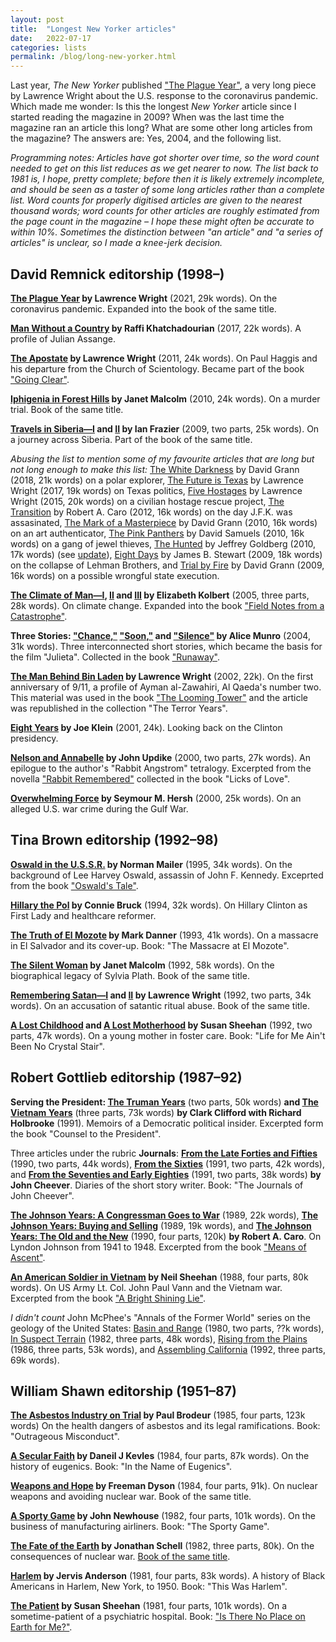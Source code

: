 ```yaml
---
layout: post
title:  "Longest New Yorker articles"
date:   2022-07-17
categories: lists
permalink: /blog/long-new-yorker.html
---
```


Last year, *The New Yorker* published ["The Plague Year"](https://www.newyorker.com/magazine/2021/01/04/the-plague-year), a very long piece by Lawrence Wright about the U.S. response to the coronavirus pandemic. Which made me wonder: Is this the longest *New Yorker* article since I started reading the magazine in 2009? When was the last time the magazine ran an article this long? What are some other long articles from the magazine? The answers are: Yes, 2004, and the following list.

*Programming notes: Articles have got shorter over time, so the word count needed to get on this list reduces as we get nearer to now. The list back to 1981 is, I hope, pretty complete; before then it is likely extremely incomplete, and should be seen as a taster of some long articles rather than a complete list. Word counts for properly digitised articles are given to the nearest thousand words; word counts for other articles are roughly estimated from the page count in the magazine – I hope these might often be accurate to within 10%. Sometimes the distinction between "an article" and "a series of articles" is unclear, so I made a knee-jerk decision.*


## David Remnick editorship (1998–)

**[The Plague Year](https://www.newyorker.com/magazine/2021/01/04/the-plague-year) by Lawrence Wright** (2021, 29k words). On the coronavirus pandemic. Expanded into the book of the same title.

**[Man Without a Country](https://www.newyorker.com/magazine/2017/08/21/julian-assange-a-man-without-a-country) by Raffi Khatchadourian** (2017, 22k words). A profile of Julian Assange.

**[The Apostate](https://www.newyorker.com/magazine/2011/02/14/the-apostate-lawrence-wright) by Lawrence Wright** (2011, 24k words). On Paul Haggis and his departure from the Church of Scientology. Became part of the book ["Going Clear"](https://en.wikipedia.org/wiki/Going_Clear_(book)).

**[Iphigenia in Forest Hills](https://www.newyorker.com/magazine/2010/05/03/iphigenia-in-forest-hills) by Janet Malcolm** (2010, 24k words). On a murder trial. Book of the same title.

**[Travels in Siberia—I](https://www.newyorker.com/magazine/2009/08/03/travels-in-siberia-i) and [II](https://www.newyorker.com/magazine/2009/08/10/travels-in-siberia-ii) by Ian Frazier** (2009, two parts, 25k words). On a journey across Siberia. Part of the book of the same title.

*Abusing the list to mention some of my favourite articles that are long but not long enough to make this list:* [The White Darkness](https://www.newyorker.com/magazine/2018/02/12/the-white-darkness) by David Grann (2018, 21k words) on a polar explorer, [The Future is Texas](https://www.newyorker.com/magazine/2017/07/10/americas-future-is-texas) by Lawrence Wright (2017, 19k words) on Texas politics, [Five Hostages](https://www.newyorker.com/magazine/2015/07/06/five-hostages) by Lawrence Wright (2015, 20k words) on a civilian hostage rescue project, [The Transition](https://www.newyorker.com/magazine/2012/04/02/the-transition) by Robert A. Caro (2012, 16k words) on the day J.F.K. was assasinated, [The Mark of a Masterpiece](https://www.newyorker.com/magazine/2010/07/12/the-mark-of-a-masterpiece) by David Grann (2010, 16k words) on an art authenticator, [The Pink Panthers](https://www.newyorker.com/magazine/2010/04/12/the-pink-panthers) by David Samuels (2010, 16k words) on a gang of jewel thieves, [The Hunted](https://www.newyorker.com/magazine/2010/04/05/the-hunted) by Jeffrey Goldberg (2010, 17k words) (see [update](https://www.theatlantic.com/books/archive/2022/07/where-the-crawdads-sing-delia-mark-owens-zambia-murder/670479/)), [Eight Days](https://www.newyorker.com/magazine/2009/09/21/eight-days) by James B. Stewart (2009, 18k words) on the collapse of Lehman Brothers, and [Trial by Fire](https://www.newyorker.com/magazine/2009/09/07/trial-by-fire) by David Grann (2009, 16k words) on a possible wrongful state execution.

**[The Climate of Man—I](https://www.newyorker.com/magazine/2005/04/25/the-climate-of-man-i), [II](https://www.newyorker.com/magazine/2005/05/02/the-climate-of-man-ii) and [III](https://www.newyorker.com/magazine/2005/05/09/the-climate-of-man-iii) by Elizabeth Kolbert** (2005, three parts, 28k words). On climate change. Expanded into the book ["Field Notes from a Catastrophe"](https://en.wikipedia.org/wiki/Field_Notes_from_a_Catastrophe).

**Three Stories: ["Chance,"](https://www.newyorker.com/magazine/2004/06/14/chance) ["Soon,"](https://www.newyorker.com/magazine/2004/06/14/soon-2) and ["Silence"](https://www.newyorker.com/magazine/2004/06/14/silence-4) by Alice Munro** (2004, 31k words). Three interconnected short stories, which became the basis for the film "Julieta". Collected in the book ["Runaway"](https://en.wikipedia.org/wiki/Runaway_(book)).

**[The Man Behind Bin Laden](https://www.newyorker.com/magazine/2002/09/16/the-man-behind-bin-laden) by Lawrence Wright** (2002, 22k). On the first anniversary of 9/11, a profile of Ayman al-Zawahiri, Al Qaeda's number two. This material was used in the book ["The Looming Tower"](https://en.wikipedia.org/wiki/The_Looming_Tower) and the article was republished in the collection "The Terror Years".

**[Eight Years](https://www.newyorker.com/magazine/2000/10/16/eight-years) by Joe Klein** (2001, 24k). Looking back on the Clinton presidency.

**[Nelson and Annabelle](https://www.newyorker.com/magazine/2000/10/02/nelson-and-annabelle) by John Updike** (2000, two parts, 27k words). An epilogue to the author's "Rabbit Angstrom" tetralogy. Excerpted from the novella ["Rabbit Remembered"](https://en.wikipedia.org/wiki/Rabbit_Remembered) collected in the book "Licks of Love".

**[Overwhelming Force](https://www.newyorker.com/magazine/2000/05/22/overwhelming-force-2) by Seymour M. Hersh** (2000, 25k words). On an alleged U.S. war crime during the Gulf War.


## Tina Brown editorship (1992–98)

<!-- **[The Love of a Good Woman](https://www.newyorker.com/magazine/1996/12/23/the-love-of-a-good-woman) by Alice Munro** (1996, 22k words). Short story. Collected in the [book of the same title](https://en.wikipedia.org/wiki/The_Love_of_a_Good_Woman). -->

**[Oswald in the U.S.S.R.](https://www.newyorker.com/magazine/1995/04/10/oswald-in-the-ussr) by Norman Mailer** (1995, 34k words). On the background of Lee Harvey Oswald, assassin of John F. Kennedy. Exceprted from the book ["Oswald's Tale"](https://en.wikipedia.org/wiki/Oswald%27s_Tale).

**[Hillary the Pol](https://www.newyorker.com/magazine/1994/05/30/hillary-the-pol) by Connie Bruck** (1994, 32k words). On Hillary Clinton as First Lady and healthcare reformer.

**[The Truth of El Mozote](https://www.newyorker.com/magazine/1993/12/06/the-truth-of-el-mozote) by Mark Danner** (1993, 41k words). On a massacre in El Salvador and its cover-up. Book: "The Massacre at El Mozote".

**[The Silent Woman](https://www.newyorker.com/magazine/1993/08/23/the-silent-woman-i-ii-iii) by Janet Malcolm** (1992, 58k words). On the biographical legacy of Sylvia Plath. Book of the same title.

**[Remembering Satan—I](https://www.newyorker.com/magazine/1993/05/17/remembering-satan-part-i) and [II](https://www.newyorker.com/magazine/1993/05/24/remembering-satan-part-ii) by Lawrence Wright** (1992, two parts, 34k words). On an accusation of satantic ritual abuse. Book of the same title.

**[A Lost Childhood](https://www.newyorker.com/magazine/1993/01/11/a-lost-childhood) and [A Lost Motherhood](https://www.newyorker.com/magazine/1993/01/18/a-lost-motherhood) by Susan Sheehan** (1992, two parts, 47k words). On a young mother in foster care. Book: "Life for Me Ain't Been No Crystal Stair".


## Robert Gottlieb editorship (1987–92)

**Serving the President: [The Truman Years](https://www.newyorker.com/magazine/1991/03/25/serving-the-president-i-the-truman-years)** (two parts, 50k words) **and [The Vietnam Years](https://www.newyorker.com/magazine/1991/05/06/serving-the-president-i-the-vietnam-years)** (three parts, 73k words) **by Clark Clifford with Richard Holbrooke** (1991). Memoirs of a Democratic political insider. Excerpted form the book "Counsel to the President".

Three articles under the rubric **Journals**: **[From the Late Forties and Fifties](https://www.newyorker.com/magazine/1990/08/06/i-from-the-late-forties-and-the-fifties)** (1990, two parts, 44k words),  **[From the Sixties](https://www.newyorker.com/magazine/1991/01/21/from-the-sixties-i)** (1991, two parts, 42k words), and **[From the Seventies and Early Eighties](https://www.newyorker.com/magazine/1991/08/12/from-the-seventies-and-early-eighties-i)** (1991, two parts, 38k words) **by John Cheever**. Diaries of the short story writer. Book: "The Journals of John Cheever".

**[The Johnson Years: A Congressman Goes to War](https://www.newyorker.com/magazine/1989/11/06/the-johnson-years-a-congressman-goes-to-war)** (1989, 22k words), **[The Johnson Years: Buying and Selling](https://www.newyorker.com/magazine/1989/12/18/the-johnson-years-buying-and-selling)** (1989, 19k words), and **[The Johnson Years: The Old and the New](https://www.newyorker.com/magazine/1990/01/15/the-johnson-years-the-old-and-the-new-i-the-opponent)** (1990, four parts, 120k) **by Robert A. Caro**. On Lyndon Johnson from 1941 to 1948. Excerpted from the book ["Means of Ascent"](https://en.wikipedia.org/wiki/The_Years_of_Lyndon_Johnson#Book_Two:_Means_of_Ascent_(1990)).

<!-- **[The Trick of It](https://www.newyorker.com/magazine/1989/08/14/the-trick-of-it) by Michael Frayn** (1989, 29k words). Fiction. [Book of the same title](https://en.wikipedia.org/wiki/The_Trick_of_It). -->

**[An American Soldier in Vietnam](https://www.newyorker.com/magazine/1988/06/20/an-american-soldier-in-vietnam-i-the-rooster-and-the-tiger) by Neil Sheehan** (1988, four parts, 80k words). On US Army Lt. Col. John Paul Vann and the Vietnam war. Excerpted from the book ["A Bright Shining Lie"](https://en.wikipedia.org/wiki/A_Bright_Shining_Lie).

*I didn't count* John McPhee's "Annals of the Former World" series on the geology of the United States: [Basin and Range](https://www.newyorker.com/magazine/1980/10/20/i-basin-and-range) (1980, two parts, ??k words), [In Suspect Terrain](https://www.newyorker.com/magazine/1982/09/13/i-in-suspect-terrain) (1982, three parts, 48k words), [Rising from the Plains](https://www.newyorker.com/magazine/1986/02/24/rising-from-the-plains) (1986, three parts, 53k words), and [Assembling California](https://www.newyorker.com/magazine/1992/09/07/assembling-california-part-i) (1992, three parts, 69k words). 


## William Shawn editorship (1951–87)

**[The Asbestos Industry on Trial](https://www.newyorker.com/magazine/1985/06/10/the-asbestos-industry-on-trial-i-a-failure-to-warn) by Paul Brodeur** (1985, four parts, 123k words) On the health dangers of asbestos and its legal ramifications. Book: "Outrageous Misconduct".

**[A Secular Faith](https://www.newyorker.com/magazine/1984/10/08/i-a-secular-faith) by Daneil J Kevles** (1984, four parts, 87k words). On the history of eugenics. Book: "In the Name of Eugenics".

**[Weapons and Hope](https://www.newyorker.com/magazine/1984/02/06/weapons-and-hope-i-questions) by Freeman Dyson** (1984, four parts, 91k). On nuclear weapons and avoiding nuclear war. Book of the same title.

**[A Sporty Game](https://www.newyorker.com/magazine/1982/06/14/a-sporty-game-i-betting-the-company) by John Newhouse** (1982, four parts, 101k words). On the business of manufacturing airliners. Book: "The Sporty Game".

**[The Fate of the Earth](https://www.newyorker.com/magazine/1982/02/01/the-fate-of-the-earth-a-republic-of-insects-and-grass) by Jonathan Schell** (1982, three parts, 80k). On the consequences of nuclear war. [Book of the same title](https://en.wikipedia.org/wiki/The_Fate_of_the_Earth).

**[Harlem](https://www.newyorker.com/magazine/1981/06/29/harlem-i-the-journey-uptown) by Jervis Anderson** (1981, four parts, 83k words). A history of Black Americans in Harlem, New York, to 1950. Book: "This Was Harlem".

**[The Patient](https://www.newyorker.com/magazine/1981/05/25/the-patient) by Susan Sheehan** (1981, four parts, 101k words). On a sometime-patient of a psychiatric hospital. Book: ["Is There No Place on Earth for Me?"](https://en.wikipedia.org/wiki/Is_There_No_Place_on_Earth_for_Me%3F).




